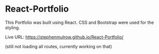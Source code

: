 # React-Portfolio

This Portfolio was built using React. CSS and Bootstrap were used for the styling. 

Live URL: https://stephenmulrow.github.io/React-Portfolio/

(still not loading all routes, currently working on that)
